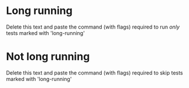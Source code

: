 # Long running

Delete this text and paste the command (with flags) required to run 
*only* tests marked with 'long-running'

# Not long running

Delete this text and paste the command (with flags) required to skip
tests marked with 'long-running'
